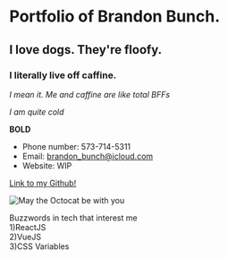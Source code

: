 # Portfolio of Brandon Bunch. 

## I love dogs. They're floofy.

### I literally live off caffine.
_I mean it. Me and caffine are like total BFFs_

_I am quite cold_

**BOLD**

- Phone number: 573-714-5311
- Email: brandon_bunch@icloud.com
- Website: WIP

[Link to my Github!](https://github.com/BunchDevelopment)

![May the Octocat be with you](https://i.pinimg.com/236x/dc/ef/3a/dcef3abedf0e0761203aaeb85886a6f3--jedi-knight-open-source.jpg)

Buzzwords in tech that interest me
<br>1)ReactJS
<br>2)VueJS
<br>3)CSS Variables
